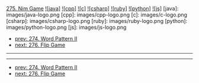 [275. Nim Game](https://leetcode.com/problems/nim-game/)
[![java]](https://github.com/leetcode-study-group/leetcode-java-solutions/blob/master/275-nim-game.md)
[![cpp]](https://github.com/leetcode-study-group/leetcode-cpp-solutions/blob/master/275-nim-game.md)
[![c]](https://github.com/leetcode-study-group/leetcode-c-solutions/blob/master/275-nim-game.md)
[![csharp]](https://github.com/leetcode-study-group/leetcode-csharp-solutions/blob/master/275-nim-game.md)
[![ruby]](https://github.com/leetcode-study-group/leetcode-ruby-solutions/blob/master/275-nim-game.md)
[![python]](https://github.com/leetcode-study-group/leetcode-python-solutions/blob/master/275-nim-game.md)
[![js]](https://github.com/leetcode-study-group/leetcode-js-solutions/blob/master/275-nim-game.md)
[java]: images/java-logo.png
[cpp]: images/cpp-logo.png
[c]: images/c-logo.png
[csharp]: images/csharp-logo.png
[ruby]: images/ruby-logo.png
[python]: images/python-logo.png
[js]: images/js-logo.png

- [prev: 274. Word Pattern II](274-word-pattern-ii.md)
- [next: 276. Flip Game](276-flip-game.md)

---


---

- [prev: 274. Word Pattern II](274-word-pattern-ii.md)
- [next: 276. Flip Game](276-flip-game.md)
